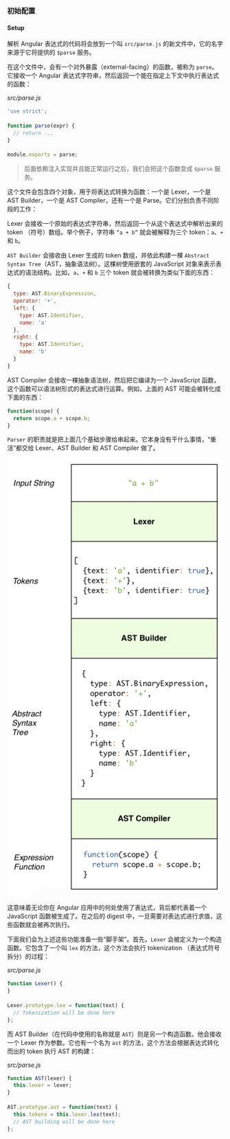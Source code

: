 ### 初始配置
#### Setup

解析 Angular 表达式的代码将会放到一个叫 `src/parse.js` 的新文件中，它的名字来源于它将提供的 `$parse` 服务。

在这个文件中，会有一个对外暴露（external-facing）的函数，被称为 `parse`。它接收一个 Angular 表达式字符串，然后返回一个能在指定上下文中执行表达式的函数：

_src/parse.js_

```js
'use strict';

function parse(expr) {
  // return ...
}

module.exports = parse;
```

> 后面依赖注入实现并且能正常运行之后，我们会把这个函数变成 `$parse` 服务。

这个文件会包含四个对象，用于将表达式转换为函数：一个是 Lexer，一个是 AST Builder，一个是 AST Compiler，还有一个是 Parse。它们分别负责不同阶段的工作：

Lexer 会接收一个原始的表达式字符串，然后返回一个从这个表达式中解析出来的 token （符号）数组。举个例子，字符串 `“a + b”` 就会被解释为三个 token：`a`、`+` 和 `b`。

`AST Builder` 会接收由 Lexer 生成的 token 数组，并依此构建一棵 `Abstract Syntax Tree`（AST，抽象语法树）。这棵树使用嵌套的 JavaScript 对象来表示表达式的语法结构。比如，`a`、`+` 和 `b` 三个 token 就会被转换为类似下面的东西：

```js
{
  type: AST.BinaryExpression,
  operator: '+',
  left: {
    type: AST.Identifier,
    name: 'a'
  },
  right: {
    type: AST.Identifier,
    name: 'b'
  }
}
```

AST Compiler 会接收一棵抽象语法树，然后把它编译为一个 JavaScript 函数，这个函数可以语法树形式的表达式进行运算。例如，上面的 AST 可能会被转化成下面的东西：

```js
function(scope) {
  return scope.a + scope.b;
}
```

`Parser` 的职责就是把上面几个基础步骤给串起来。它本身没有干什么事情，“重活”都交给 Lexer、AST Builder 和 AST Compiler 做了。

![expression-parsing](/assets/6-literal-expressions/expression-parsing.png)

这意味着无论你在 Angular 应用中的何处使用了表达式，背后都代表着一个 JavaScript 函数被生成了。在之后的 digest 中，一旦需要对表达式进行求值，这些函数就会被再次执行。

下面我们会为上述这些功能准备一些“脚手架”。首先，`Lexer` 会被定义为一个构造函数。它包含了一个叫 `lex` 的方法，这个方法会执行 tokenization （表达式符号拆分）的过程：

_src/parse.js_

```js
function Lexer() {
}

Lexer.prototype.lex = function(text) {
  // Tokenization will be done here
};
```

而 AST Builder（在代码中使用的名称就是 `AST`）则是另一个构造函数。他会接收一个 Lexer 作为参数。它也有一个名为 `ast` 的方法，这个方法会根据表达式转化而出的 token 执行 AST 的构建：

_src/parse.js_

```js
function AST(lexer) {
  this.lexer = lexer;
}

AST.prototype.ast = function(text) {
  this.tokens = this.lexer.lex(text);
  // AST building will be done here
};
```